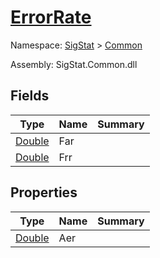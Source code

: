 # [ErrorRate](./ErrorRate.md)

Namespace: [SigStat]() > [Common]()

Assembly: SigStat.Common.dll


## Fields

| Type | Name | Summary | 
| --- | --- | --- | 
| [Double](https://docs.microsoft.com/en-us/dotnet/api/System.Double) | Far |  | 
| [Double](https://docs.microsoft.com/en-us/dotnet/api/System.Double) | Frr |  | 


## Properties

| Type | Name | Summary | 
| --- | --- | --- | 
| [Double](https://docs.microsoft.com/en-us/dotnet/api/System.Double) | Aer |  | 


